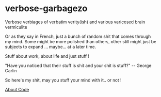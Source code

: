 # verbose-garbagezo
Verbose verbiages of verbatim verity(ish) and various varicosed brain vermiculite

Or as they say in French, just a bunch of random shit that comes through my mind.  Some might be more polished than others, other still might just be subjects to expand ... maybe... at a later time.

Stuff about work, about life and just stuff !

"Have you noticed that their stuff is shit and your shit is stuff?"
-- George Carlin

So here's my shit, may you stuff your mind with it.. or not !


[About Code](./About_Code.md)
